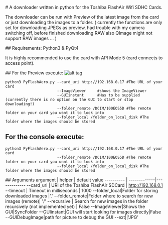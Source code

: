 # A downloader written in python for the Toshiba FlashAir Wifi SDHC Cards.
 
The downloader can be run with Preview of the latest image from the card or just downloading the images to a folder.
(
currently the functions are only set for downloading JPEGs as preview, had trouble with my camera switching off, before finished downloading RAW
also QImage might not support RAW images ...
)

## Requirements:
Python3 & PyQt4

It is highly recommended to use the card with API Mode 5 (card connects to access point).

## For the Preview execute:
![alt tag](https://raw.github.com/cyborg-x1/PyFlashAero/dev/screenshot.png)

	python3 PyFlashAero.py --card_uri http://192.168.0.17 #The URL of your card
	                       --ImageViewer     #shows the ImageViewer
	                       --GUIinstant      #Has to be supplied (currently there is no option on the GUI to start or stop downloading!)
	                       --folder_remote /DCIM/100EOS5D #The remote folder on your card you want it to look into
	                       --folder_local /folder_on_local_disk #The folder where the images should be stored

## For the console execute:


	python3 PyFlashAero.py --card_uri http://192.168.0.17 #The URL of your card
	                       --folder_remote /DCIM/100EOS5D #The remote folder on your card you want it to look into
	                       --folder_local /folder_on_local_disk #The folder where the images should be stored

## Arguments
argument   | helper       | default value
---------- | -------------|-------------
--card_uri | URI of the Toshiba FlashAir SDCard | http://192.168.0.1
--timeout  | Timeout in milliseconds | 1000
--folder_local|Folder for storing downloaded images |'.'
--folder_remote|Folder where to search for new images (remote)| '/'
--recursive | Search for new images in the folder recursively (not implemented yet) | False
--ImageViewer|Shows the GUI|SyncFolder 
--GUIinstant|GUI will start looking for images directly|False
--GUIDebugImage|path for picture to debug the GUI
--ext||'JPG'
